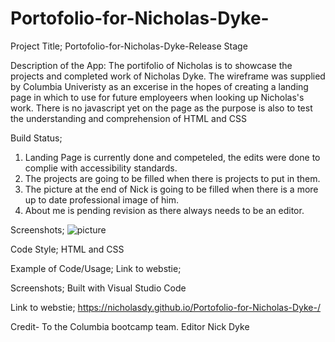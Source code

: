 # Portofolio-for-Nicholas-Dyke-

Project Title; Portofolio-for-Nicholas-Dyke-Release Stage


Description of the App: 
The portifolio of Nicholas is to showcase the projects and completed work of Nicholas Dyke. The wireframe was supplied by Columbia Univeristy as an excerise in the hopes of creating a landing page in which to use for future employeers when looking up Nicholas's work. There is no javascript yet on the page as the purpose is also to test the understanding and comprehension of HTML and CSS

Build Status; 
1. Landing Page is currently done and competeled, the edits were done to complie with accessibility standards. 
2. The projects are going to be filled when there is projects to put in them.
3. The picture at the end of Nick is going to be filled when there is a more up to date professional image of him. 
4. About me is pending revision as there always needs to be an editor.

Screenshots; 
![picture](/Style.images.screenshot.png)

Code Style; HTML and CSS 

Example of Code/Usage;
Link to webstie; 

Screenshots; 
Built with Visual Studio Code 

Link to webstie; 
https://nicholasdy.github.io/Portofolio-for-Nicholas-Dyke-/

Credit- To the Columbia bootcamp team. Editor Nick Dyke 